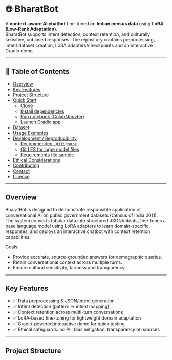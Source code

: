 # 🌐 BharatBot

A **context-aware AI chatbot** fine-tuned on **Indian census data** using **LoRA (Low-Rank Adaptation)**.  
BharatBot supports intent detection, context retention, and culturally sensitive, unbiased responses. The repository contains preprocessing, intent dataset creation, LoRA adapters/checkpoints and an interactive Gradio demo.

---

## 🚩 Table of Contents
- [Overview](#overview)  
- [Key Features](#key-features)  
- [Project Structure](#project-structure)  
- [Quick Start](#quick-start)  
  - [Clone](#clone)  
  - [Install dependencies](#install-dependencies)  
  - [Run notebook (Colab/Jupyter)](#run-notebook-colabjupyter)  
  - [Launch Gradio app](#launch-gradio-app)  
- [Dataset](#dataset)  
- [Usage Examples](#usage-examples)  
- [Development / Reproducibility](#development--reproducibility)  
  - [Recommended `.gitignore`](#recommended-gitignore)  
  - [Git LFS for large model files](#git-lfs-for-large-model-files)  
  - [Requirements file sample](#requirements-file-sample)  
- [Ethical Considerations](#ethical-considerations)  
- [Contributing](#contributing)  
- [Contact](#contact)  
- [License](#license)  

---

## Overview

BharatBot is designed to demonstrate responsible application of conversational AI on public government datasets (Census of India 2011). The system converts tabular data into structured JSON/intents, fine-tunes a base language model using LoRA adapters to learn domain-specific responses, and deploys an interactive chatbot with context retention capabilities.

Goals:
- Provide accurate, source-grounded answers for demographic queries.
- Retain conversational context across multiple turns.
- Ensure cultural sensitivity, fairness and transparency.

---

## Key Features

- ✅ Data preprocessing & JSON/intent generation  
- ✅ Intent detection (pattern → intent mapping)  
- ✅ Context retention across multi-turn conversations  
- ✅ LoRA-based fine-tuning for lightweight domain adaptation  
- ✅ Gradio-powered interactive demo for quick testing  
- ✅ Ethical safeguards: no PII, bias mitigation, transparency on sources

---

## Project Structure

